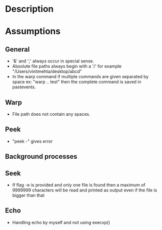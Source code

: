 # Description

# Assumptions

## General
- '&' and ';' always occur in special sense.
- Absolute file paths always begin with a '/' for example "/Users/vinitmehta/desktop/abcd"
- In the warp command if multiple commands are given separated by space ex: "warp .. test" then the complete command is saved in pastevents.

## Warp
- File path does not contain any spaces.

## Peek
- "peek -" gives error

## Background processes

## Seek
- If flag -e is provided and only one file is found then a maximum of 9999999 characters will be read and printed as output even if the file is bigger than that

## Echo
- Handling echo by myself and not using execvp()